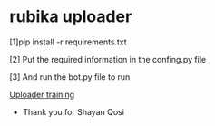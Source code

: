# rubika uploader 
<p>[1]pip install -r requirements.txt</p>
 <p>[2] Put the required information in the confing.py file</p>
 <p>[3] And run the bot.py file to run</p>
 
 [Uploader training](https://www.aparat.com/v/bQd4K)

- Thank you for Shayan Qosi


